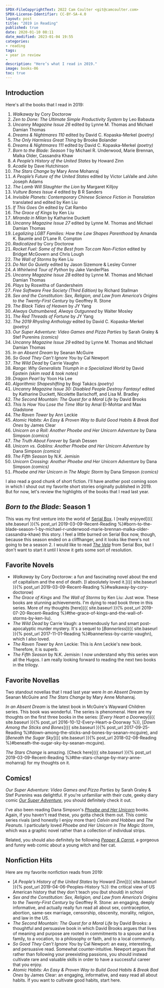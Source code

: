 ```yaml
---
SPDX-FileCopyrightText: 2022 Cam Coulter <git@camcoulter.com>
SPDX-License-Identifier: CC-BY-SA-4.0
layout: post
title: "2019 in Reading"
published: true
date: 2020-01-10 08:11
date_modified: 2023-01-04 19:55
categories:
- reading
tags:
- year in review
-
description: "Here’s what I read in 2019."
image: books-06
toc: true
---
```


## Introduction

Here's all the books that I read in 2019:

<ol>
<li><cite>Walkaway</cite> by Cory Doctorow</li>
<li>
  <cite>Zen to Done: The Ultimate Simple Productivity System</cite> by Leo
  Babauta
</li>
<li>
  <cite>Uncanny Magazine Issue 26</cite> edited by Lynne M. Thomas and Michael
  Damian Thomas
</li>
<li>
  <cite>Dreams &amp; Nightmares 110</cite> edited by David C. Kopaska-Merkel
  <i>(poetry)</i>
</li>
<li><cite>The Only Harmless Great Thing</cite> by Brooke Bolander</li>
<li>
  <cite>Dreams &amp; Nightmares 111</cite> edited by David C. Kopaska-Merkel
  <i>(poetry)</i>
</li>
<li>
  <cite>Born to the Blade: Season 1</cite> by Michael R. Underwood, Marie
  Brennan, Malka Older, Cassandra Khaw
</li>
<li><cite>A People’s History of the United States</cite> by Howard Zinn</li>
<li><cite>Acadie</cite> by Dave Hutchinson</li>
<li><cite>The Stars Change</cite> by Mary Anne Mohanraj</li>
<li>
  <cite>A People’s Future of the United States</cite> edited by Victor LaValle
  and John Joseph Adams
</li>
<li><cite>The Lamb Will Slaughter the Lion</cite> by Margaret Killjoy</li>
<li><cite>Vulture Bones Issue 4</cite> edited by B R Sanders</li>
<li>
  <cite
    >Invisible Planets: Contemporary Chinese Science Fiction in
    Translation</cite
  >
  translated and edited by Ken Liu
</li>
<li><cite>If This Goes On</cite> edited by Cat Rambo</li>
<li><cite>The Grace of Kings</cite> by Ken Liu</li>
<li><cite>Miranda in Milan</cite> by Katharine Duckett</li>
<li>
  <cite>Uncanny Magazine Issue 27</cite> edited by Lynne M. Thomas and Michael
  Damian Thomas
</li>
<li>
  <cite>Legalizing LGBT Families: How the Law Shapes Parenthood</cite> by Amanda
  K. Baumle and D’Lane R. Compton
</li>
<li><cite>Radicalized</cite> by Cory Doctorow</li>
<li>
  <cite>Rocket Fuel: Some of the Best from Tor.com Non-Fiction</cite> edited by
  Bridget McGovern and Chris Lough
</li>
<li><cite>The Wall of Storms</cite> by Ken Liu</li>
<li>
  <cite>Do Not Go Quietly</cite> edited by Jason Sizemore &amp; Lesley Conner
</li>
<li><cite>A Whirlwind Tour of Python</cite> by Jake VanderPlas</li>
<li>
  <cite>Uncanny Magazine Issue 28</cite> edited by Lynne M. Thomas and Michael
  Damian Thomas
</li>
<li><cite>Plays</cite> by Roswitha of Gandersheim</li>
<li>
  <cite>Free Software Free Society (Third Edition)</cite> by Richard Stallman
</li>
<li>
  <cite
    >Sex and the Constitution: Sex, Religion, and Law from America’s Origins to
    the Twenty-First Century</cite
  >
  by Geoffrey R. Stone
</li>
<li><cite>The Black Tides of Heaven</cite> by JY Yang</li>
<li><cite>Always Outnumbered, Always Outgunned</cite> by Walter Mosley</li>
<li><cite>The Red Threads of Fortune</cite> by JY Yang</li>
<li>
  <cite>The 2019 Rhysling Anthology</cite> edited by David C. Kopaska-Merkel
  <i>(poetry)</i>
</li>
<li>
  <cite>Our Super Adventure: Video Games and Pizza Parties</cite> by Sarah
  Graley &amp; Stef Purenins <i>(comics)</i>
</li>
<li>
  <cite>Uncanny Magazine Issue 29</cite> edited by Lynne M. Thomas and Michael
  Damian Thomas
</li>
<li><cite>In an Absent Dream</cite> by Seanan McGuire</li>
<li><cite>So Good They Can’t Ignore You</cite> by Cal Newport</li>
<li><cite>The Wild Dead</cite> by Carrie Vaughn</li>
<li>
  <cite>Range: Why Generalists Triumph in a Specialized World</cite> by David
  Epstein <i>(skim read &amp; took notes)</i>
</li>
<li><cite>Dragon Pearl</cite> by Yoon Ha Lee</li>
<li><cite>Algorithmic Shapeshifting</cite> by Bogi Takács <i>(poetry)</i></li>
<li>
  <cite>Uncanny Magazine Issue 30: Disabled People Destroy Fantasy!</cite>
  edited by Katharine Duckett, Nicolette Barischoff, and Lisa M. Bradley
</li>
<li>
  <cite>The Second Mountain: The Quest for a Moral Life</cite> by David Brooks
</li>
<li>
  <cite>This Is How You Lose the Time War</cite> by Amal El-Mohtar and Max
  Gladstone
</li>
<li><cite>The Raven Tower</cite> by Ann Leckie</li>
<li>
  <cite
    >Atomic Habits: An Easy &amp; Proven Way to Build Good Habits &amp; Break
    Bad Ones</cite
  >
  by James Clear
</li>
<li>
  <cite>Unicorn on a Roll: Another Phoebe and Her Unicorn Adventure</cite> by
  Dana Simpson <i>(comics)</i>
</li>
<li><cite>The Truth About Forever</cite> by Sarah Dessen</li>
<li>
  <cite>Unicorn vs. Goblins: Another Phoebe and Her Unicorn Adventure</cite> by
  Dana Simpson <i>(comics)</i>
</li>
<li><cite>The Fifth Season</cite> by N.K. Jemisin</li>
<li>
  <cite>Unicorn Crossing: Another Phoebe and Her Unicorn Adventure</cite> by
  Dana Simpson <i>(comics)</i>
</li>
<li>
  <cite>Phoebe and Her Unicorn in The Magic Storm</cite> by Dana Simpson
  <i>(comics)</i>
</li>
</ol>

I also read a good chunk of short fiction. I'll have another post coming soon in which I shout out my favorite short stories originally published in 2019. But for now, let's review the highlights of the books that I read last year.

## <cite>Born to the Blade</cite>: Season 1

This was my first venture into the world of [Serial Box](https://www.serialbox.com). I [really enjoyed]({{ site.baseurl }}{% post_url 2019-03-09-Recent-Reading %}#born-to-the-blade-season-1-by-michael-r-underwood-marie-brennan-malka-older-cassandra-khaw) this story. I feel a little burned on Serial Box now, though, because this season ended on a cliffhanger, and it looks like there's not going to be a season 2. I would like to read [<cite>The Vela</cite>](https://www.serialbox.com/serials/the-vela) from Serial Box, but I don't want to start it until I know it gets some sort of resolution.

## Favorite Novels

* <cite>Walkaway</cite> by Cory Doctorow: a fun and fascinating novel about the end of capitalism and the end of death. [I absolutely loved it.]({{ site.baseurl }}{% post_url 2019-03-09-Recent-Reading %}#walkaway-by-cory-doctorow)
* <cite>The Grace of Kings</cite> and <cite>The Wall of Storms</cite> by Ken Liu: Just wow. These books are stunning achievements. I'm dying to read book three in this series. More of my thoughts [here]({{ site.baseurl }}{% post_url 2019-07-20-Recent-Reading %}#the-grace-of-kings-and-the-wall-of-storms-by-ken-liu).
* <cite>The Wild Dead</cite> by Carrie Vaugh: a tremendously fun and smart post-apocalyptic murder mystery. It's a sequel to [<cite>Bannerless</cite>]({{ site.baseurl }}{% post_url 2017-11-01-Reading %}#bannerless-by-carrie-vaughn), which I also loved.
* <cite>The Raven Tower</cite> by Ann Leckie: This is Ann Leckie's new book. Therefore, it is superb.
* <cite>The Fifth Season</cite> by N.K. Jemisin: I now understand why this series won all the Hugos. I am really looking forward to reading the next two books in the trilogy.

## Favorite Novellas

Two standout novellas that I read last year were <cite>In an Absent Dream</cite> by Seanan McGuire and <cite>The Stars Change</cite> by Mary Anne Mohanraj.

<cite>In an Absent Dream</cite> is the latest book in McGuire's Wayward Children series. This book was wonderful. The series is phenomenal. Here are my thoughts on the first three books in the series: [<cite>Every Heart a Doorway</cite>]({{ site.baseurl }}{% post_url 2016-10-12-Every-Heart-a-Doorway %}), [<cite>Down Among the Sticks and Bones</cite>]({{ site.baseurl }}{% post_url 2017-09-25-Reading %}#down-among-the-sticks-and-bones-by-seanan-mcguire), and [<cite>Beneath the Sugar Sky</cite>]({{ site.baseurl }}{% post_url 2018-02-08-Reading %}#beneath-the-sugar-sky-by-seanan-mcguire).

<cite>The Stars Change</cite> is amazing. [Check here]({{ site.baseurl }}{% post_url 2019-03-09-Recent-Reading %}#the-stars-change-by-mary-anne-mohanraj) for my thoughts on it.

## Comics!

<cite>Our Super Adventure: Video Games and Pizza Parties</cite> by Sarah Graley & Stef Purenins was delightful. If you're unfamiliar with their cute, geeky diary comic [<cite>Our Super Adventure</cite>](https://www.oursuperadventure.com/), you should definitely check it out.

I've also been reading Dana Simpson's [<cite>Phoebe and Her Unicorn</cite>](https://www.gocomics.com/phoebe-and-her-unicorn) books. Again, if you haven't read these, you gotta check them out. This comic series rivals (and honestly I enjoy more than) <cite>Calvin and Hobbes</cite> and <cite>The Peanuts</cite>. I particularly loved <cite>Phoebe and Her Unicorn in The Magic Storm</cite>, which was a graphic novel rather than a collection of individual strips.

Related, you should also definitely be following [<cite>Pepper & Carrot</cite>](https://www.peppercarrot.com/), a gorgeous and funny web comic about a young witch and her cat.

## Nonfiction Hits

Here are my favorite nonfiction reads from 2019:

* [<cite>A People’s History of the United States</cite> by Howard Zinn]({{ site.baseurl }}{% post_url 2019-04-06-Peoples-History %}): the critical view of US American history that they don't teach you (but should) in school
* <cite>Sex and the Constitution: Sex, Religion, and Law from America’s Origins to the Twenty-First Century</cite> by Geoffrey R. Stone: an engaging, deeply informative, and actually really fun read all about sex, contraception, abortion, same-sex marriage, censorship, obscenity, morality, religion, and law in the US.
* <cite>The Second Mountain: The Quest for a Moral Life</cite> by David Brooks: a thoughtful and persuasive book in which David Brooks argues that lives of meaning and purpose are rooted in commitments to a spouse and a family, to a vocation, to a philosophy or faith, and to a local community.
* <cite>So Good They Can’t Ignore You</cite> by Cal Newport: an easy, interesting, and persuasive read. Somewhat counter-intuitive. Newport argues that rather than following your preexisting passions, you should instead cultivate rare and valuable skills in order to have a successful career that you enjoy.
* <cite>Atomic Habits: An Easy & Proven Way to Build Good Habits & Break Bad Ones</cite> by James Clear: an engaging, informative, and easy read all about habits. If you want to cultivate good habits, start here.

